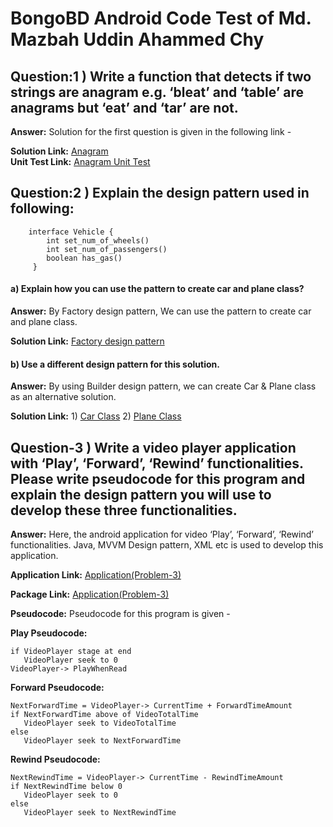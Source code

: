 # BongoBD Android Code Test of Md. Mazbah Uddin Ahammed Chy 


## Question:1 ) Write a function that detects if two strings are anagram e.g. ‘bleat’ and ‘table’ are anagrams but ‘eat’ and ‘tar’ are not.

**Answer:** Solution for the first question is given in the following link -

  **Solution Link:** [Anagram]( Anagram.java )      
  **Unit Test Link:** [Anagram Unit Test](AnagramUnitTest.java )
  
  

## Question:2 ) Explain the design pattern used in following:

        interface Vehicle {
            int set_num_of_wheels()
            int set_num_of_passengers()
            boolean has_gas()
         }
         
#### a) Explain how you can use the pattern to create car and plane class?
**Answer:**  By Factory design pattern, We can use the pattern to create car and plane class.
  
  **Solution Link:** [Factory design pattern](FactoryDesignPattern.java)
  
#### b) Use a different design pattern for this solution.
**Answer:** By using Builder design pattern, we can create Car & Plane class as an alternative solution. 

  **Solution Link:** 1) [Car Class](Car.java)         2) [Plane Class](Plane.java)
   
   
   
 
## Question-3 ) Write a video player application with ‘Play’, ‘Forward’, ‘Rewind’ functionalities. Please write pseudocode for this program and explain the design pattern you will use to develop these three functionalities.
 
**Answer:** Here, the android application for video ‘Play’, ‘Forward’, ‘Rewind’ functionalities. Java, MVVM Design pattern, XML etc is used to develop this application.
  
  **Application Link:** [Application(Problem-3)](https://github.com/Mazbah/TestBongoBD/tree/master)
  
  **Package Link:** [Application(Problem-3)](https://github.com/Mazbah/TestBongoBD/tree/master/app/src/main/java/com/example/demo/problem3)

  **Pseudocode:** Pseudocode for this program is given -
  
  **Play Pseudocode:**

    if VideoPlayer stage at end
       VideoPlayer seek to 0
    VideoPlayer-> PlayWhenRead

  **Forward Pseudocode:**

    NextForwardTime = VideoPlayer-> CurrentTime + ForwardTimeAmount
    if NextForwardTime above of VideoTotalTime
       VideoPlayer seek to VideoTotalTime
    else
       VideoPlayer seek to NextForwardTime

  **Rewind Pseudocode:**

    NextRewindTime = VideoPlayer-> CurrentTime - RewindTimeAmount
    if NextRewindTime below 0
       VideoPlayer seek to 0
    else
       VideoPlayer seek to NextRewindTime
